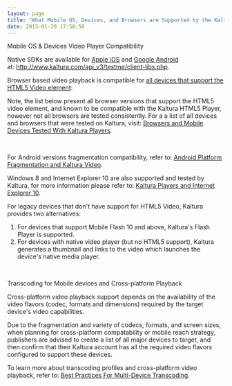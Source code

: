 ```yaml
---
layout: page
title: "What Mobile OS, Devices, and Browsers are Supported by the Kaltura Players?"
date: 2013-01-29 17:58:58
---
```


<p class="p1">
  <span class="s1"><span class="mce-heading-2">Mobile OS & Devices Video Player Compatibility</span> </span>
</p>

<p class="p1">
  <span class="s1">Native SDKs are available for <a href="http://www.apple.com/ios/" target="_blank">Apple iOS</a> and <a href="http://www.android.com/" target="_blank">Google Android</a> at: <span class="s2"><a href="http://www.kaltura.com/api_v3/testme/client-libs.php" target="_blank">http://www.kaltura.com/api_v3/testme/client-libs.php</a>.</span></span>
</p>

<p class="p2">
  Browser based video playback is compatible for <a href="http://caniuse.com/#feat=video" target="_blank">all devices that support the HTML5 Video element</a>:
</p>

<p class="p2 mce-note-graphic">
  Note, the list below present all browser versions that support the HTML5 video element, and known to be compatible with the Kaltura HTML5 Player, however not all browsers are tested consistently. For a a list of all devices and browsers that were tested on Kaltura, visit: <a href="http://knowledge.kaltura.com/node/445">Browsers and Mobile Devices Tested With Kaltura Players</a>.
</p>

<p class="p2">
</p>

<p class="p2">
   
</p>

<p class="p1">
  <span class="s1">For Android versions fragmentation compatibility, refer to: <a href="http://knowledge.kaltura.com/node/586">Android Platform Fragmentation and Kaltura Video</a>.</span>
</p>

<p class="p1">
  <span class="s1">Windows 8 and Internet Explorer 10 are also supported and tested by Kaltura, for more information please refer to: <a href="http://knowledge.kaltura.com/node/681">Kaltura Players and Internet Explorer 10</a>.</span>
</p>

<p class="p1">
  <span class="s1">For legacy devices that don't have support for HTML5 Video, Kaltura provides two alternatives:</span>
</p>

1.  For devices that support Mobile Flash 10 and above, Kaltura's Flash Player is supported.
2.  For devices with native video player (but no HTML5 support), Kaltura generates a thumbnail and links to the video which launches the device's native media player.

 

<p class="mce-heading-2">
  Transcoding for Mobile devices and Cross-platform Playback
</p>

Cross-platform video playback support depends on the availability of the video flavors (codec, formats and dimensions) required by the target device's video capabilities.

Due to the fragmentation and variety of codecs, formats, and screen sizes, when planning for cross-platform compatability or mobile reach strategy, publishers are advised to create a list of all major devices to target, and then confirm that their Kaltura account has all the required video flavors configured to support these devices.

To learn more about transcoding profiles and cross-platform video playback, refer to: <a href="http://knowledge.kaltura.com/node/217" target="_blank">Best Practices For Multi-Device Transcoding</a>.